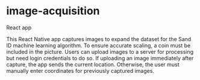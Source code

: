 # image-acquisition
React app

This React Native app captures images to expand the dataset for the Sand ID machine learning algorithm. To ensure accurate scaling, a coin must be included in the picture. Users can upload images to a server for processing but need login credentials to do so. If uploading an image immediately after capture, the app sends the current location. Otherwise, the user must manually enter coordinates for previously captured images.
